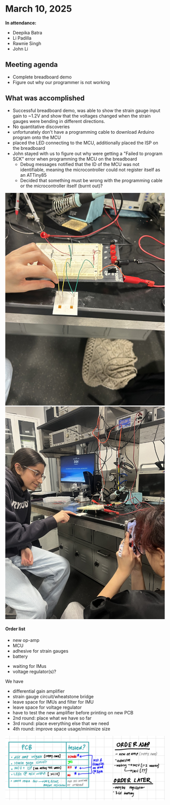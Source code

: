 # March 10, 2025
**In attendance:**
- Deepika Batra
- Li Padilla
- Rawnie Singh
- John Li

## Meeting agenda
- Complete breadboard demo
- Figure out why our programmer is not working

## What was accomplished
- Successful breadboard demo, was able to show the strain gauge input gain to ~1.2V and show that the voltages changed when the strain gauges were bending in different directions.
- No quantitative discoveries
- unfortunately don't have a programming cable to download Arduino program onto the MCU
- placed the LED connecting to the MCU, additionally placed the ISP on the breadboard
- John stayed with us to figure out why were getting a "Failed to program SCK" error when programming the MCU on the breadboard
    - Debug messages notified that the ID of the MCU was not identifiable, meaning the microcontroller could not register itself as an ATTiny85
    - Decided that something must be wrong with the programming cable or the microcontroller itself (burnt out)? 

![](../Images/IMG_4266.jpg)
![](../Images/IMG_4840.jpg)

#### Order list
- new op-amp
- MCU
- adhesive for strain gauges
- battery
* waiting for IMus
* voltage regulator(s)?

We have
- differential gain amplifier
- strain gauge circuit/wheatstone bridge
- leave space for IMUs and filter for IMU
- leave space for voltage regulator 
- have to test the new amplifier before printing on new PCB
- 2nd round: place what we have so far
- 3rd round: place everything else that we need
- 4th round: improve space usage/minimize size

![](../Images/RFAdiagram.jpeg)
